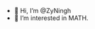 - 👋 Hi, I’m @ZyNingh
- 👀 I’m interested in MATH.

<!---
ZyNingh/ZyNingh is a ✨ special ✨ repository because its `README.md` (this file) appears on your GitHub profile.
You can click the Preview link to take a look at your changes.
--->
